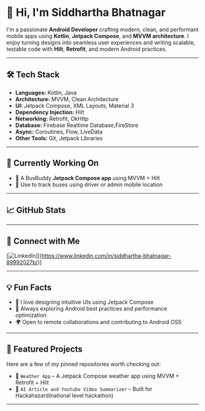 # 👋 Hi, I'm Siddhartha Bhatnagar

I'm a passionate **Android Developer** crafting modern, clean, and performant mobile apps using **Kotlin**, **Jetpack Compose**, and **MVVM architecture**. I enjoy turning designs into seamless user experiences and writing scalable, testable code with **Hilt**, **Retrofit**, and modern Android practices.

---

## 🛠️ Tech Stack

- **Languages:** Kotlin, Java
- **Architecture:** MVVM, Clean Architecture
- **UI:** Jetpack Compose, XML Layouts, Material 3
- **Dependency Injection:** Hilt
- **Networking:** Retrofit, OkHttp
- **Database:** Firebase Realtime Database,FireStore
- **Async:** Coroutines, Flow, LiveData
- **Other Tools:** Git, Jetpack Libraries

---

## 🚀 Currently Working On

- 📱 A BusBuddy **Jetpack Compose app** using MVVM + Hilt
- 🔧 Use to track buses using driver or admin mobile location

---

## 📈 GitHub Stats



---

## 🔗 Connect with Me

[![LinkedIn](https://img.shields.io/badge/LinkedIn-blue?style=for-the-badge&logo=linkedin&logoColor=white)][(https://www.linkedin.com/in/siddhartha-bhatnagar-89992027b/)]

---

## 💡 Fun Facts

- 🎨 I love designing intuitive UIs using Jetpack Compose
- 🧠 Always exploring Android best practices and performance optimization
- 🌍 Open to remote collaborations and contributing to Android OSS

---

## 📌 Featured Projects

Here are a few of my pinned repositories worth checking out:

- 🔄 `Weather App` – A Jetpack Compose weather app using MVVM + Retrofit + Hilt
- 🧭 `AI Article and Youtube Video Summarizer` – Built for Hackahazard(national level hackathon)

---
